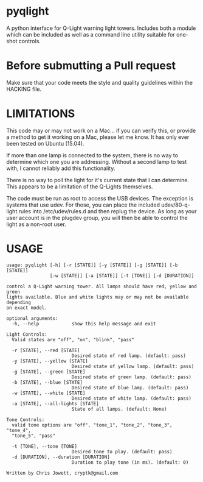pyqlight
=======

A python interface for Q-Light warning light towers.  Includes both a module
which can be included as well as a command line utility suitable for one-shot
controls.

Before submutting a Pull request
================================
Make sure that your code meets the style and quality guidelines within the
HACKING file.

LIMITATIONS
===========

This code may or may not work on a Mac... if you can verify this, or provide a
method to get it working on a Mac, please let me know.
It has only ever been tested on Ubuntu (15.04).

If more than one lamp is connected to the system, there is no way to determine
which one you are addressing.  Without a second lamp to test with, I cannot
reliably add this functionality.

There is no way to poll the light for it's current state that I can determine.
This appears to be a limitation of the Q-Lights themselves.

The code must be run as root to access the USB devices.  The exception is
systems that use udev.  For those, you can place the included
udev/80-q-light.rules into /etc/udev/rules.d and then replug the device.  As
long as your user account is in the plugdev group, you will then be able to
control the light as a non-root user.

USAGE
=====
```
usage: pyqlight [-h] [-r [STATE]] [-y [STATE]] [-g [STATE]] [-b [STATE]]
                [-w [STATE]] [-a [STATE]] [-t [TONE]] [-d [DURATION]]

control a Q-Light warning tower. All lamps should have red, yellow and green
lights available. Blue and white lights may or may not be available depending
on exact model.

optional arguments:
  -h, --help            show this help message and exit

Light Controls:
  Valid states are "off", "on", "blink", "pass"

  -r [STATE], --red [STATE]
                        Desired state of red lamp. (default: pass)
  -y [STATE], --yellow [STATE]
                        Desired state of yellow lamp. (default: pass)
  -g [STATE], --green [STATE]
                        Desired state of green lamp. (default: pass)
  -b [STATE], --blue [STATE]
                        Desired state of blue lamp. (default: pass)
  -w [STATE], --white [STATE]
                        Desired state of white lamp. (default: pass)
  -a [STATE], --all-lights [STATE]
                        State of all lamps. (default: None)

Tone Controls:
  valid tone options are "off", "tone_1", "tone_2", "tone_3", "tone_4",
  "tone_5", "pass"

  -t [TONE], --tone [TONE]
                        Desired tone to play. (default: pass)
  -d [DURATION], --duration [DURATION]
                        Duration to play tone (in ms). (default: 0)

Written by Chris Jowett, cryptk@gmail.com
```
